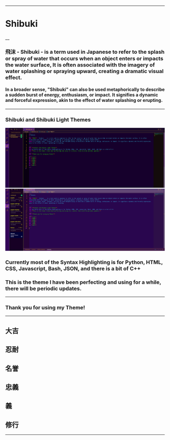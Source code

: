 ___
# Shibuki
__
### **飛沫** - Shibuki -  is a term used in Japanese to refer to the splash or spray of water that occurs when an object enters or impacts the water surface, It is often associated with the imagery of water splashing or spraying upward, creating a dramatic visual effect.
#### In a broader sense, "Shibuki" can also be used metaphorically to describe a sudden burst of energy, enthusiasm, or impact. It signifies a dynamic and forceful expression, akin to the effect of water splashing or erupting.

___
### **Shibuki and Shibuki Light Themes**
![alt text](https://github.com/AK1R4S4T0H/Shibuki/blob/main/ak1r4.shibuki-0.0.6/images/shibuki1.png?raw=true)
![alt text](https://github.com/AK1R4S4T0H/Shibuki/blob/main/ak1r4.shibuki-0.0.6/images/shibukiLight.png?raw=true)
### Currently most of the Syntax Highlighting is for Python, HTML, CSS, Javascript, Bash, JSON, and there is a bit of C++
### **This is the theme I have been perfecting and using for a while, there will be periodic updates.**
___
### **Thank you for using my Theme!**
___
## **大吉**
## **忍耐**
## **名誉**
## **忠義**
##  **義**
## **修行**
___
